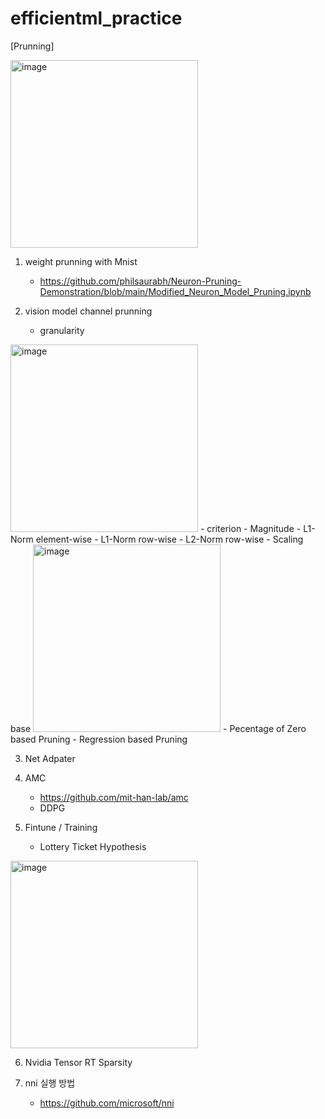 # efficientml_practice

[Prunning]

<img width="300" alt="image" src="https://github.com/cwh1981/efficientml_practice/assets/8499055/d94ddd13-0a3d-4636-9819-6ac114289835">

1. weight prunning with Mnist
   - https://github.com/philsaurabh/Neuron-Pruning-Demonstration/blob/main/Modified_Neuron_Model_Pruning.ipynb

2. vision model channel prunning  
   - granularity  
<img width="300" alt="image" src="https://github.com/cwh1981/efficientml_practice/assets/8499055/6aa626f4-db0e-4be0-8f18-488ffcd8ded7">  
   - criterion  
      - Magnitude  
         - L1-Norm element-wise  
         - L1-Norm row-wise  
         - L2-Norm row-wise  
   - Scaling base  
<img width="300" alt="image" src="https://github.com/cwh1981/efficientml_practice/assets/8499055/d94ddd13-0a3d-4636-9819-6ac114289835">  
   - Pecentage of Zero based Pruning  
   - Regression based Pruning  
     
  
3. Net Adpater

4. AMC
   - https://github.com/mit-han-lab/amc
   - DDPG
5. Fintune / Training
   - Lottery Ticket Hypothesis
<img width="300" alt="image" src="https://github.com/cwh1981/efficientml_practice/assets/8499055/a7e11648-ef3f-45d6-a8ab-60f5cfd975b5">

6. Nvidia Tensor RT Sparsity

7. nni 실행 방법
   - https://github.com/microsoft/nni
